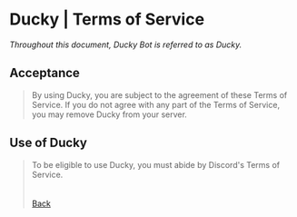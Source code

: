# Ducky | Terms of Service
*Throughout this document, Ducky Bot is referred to as Ducky.*

## Acceptance
> By using Ducky, you are subject to the agreement of these Terms of Service. If you do not agree with any part of the Terms of Service, you may remove Ducky from your server.

## Use of Ducky
> To be eligible to use Ducky, you must abide by Discord's Terms of Service.
\
\
\
[Back](https://nickisadev.github.io/Nomeco)
